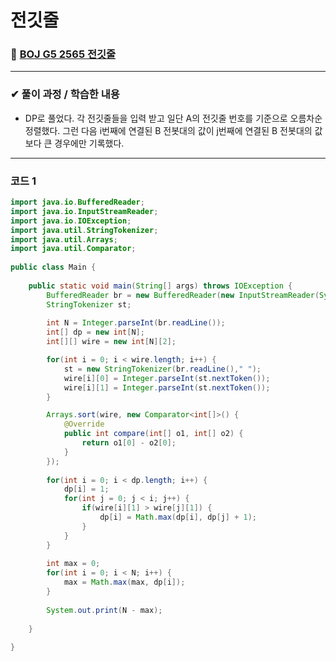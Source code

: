 # **전깃줄**
### 📌 [BOJ G5 2565 전깃줄](https://www.acmicpc.net/problem/2565)
-------------
### **✔ 풀이 과정 / 학습한 내용**
- DP로 풀었다. 각 전깃줄들을 입력 받고 일단 A의 전깃줄 번호를 기준으로 오름차순 정렬했다.
그런 다음 i번째에 연결된 B 전봇대의 값이 j번째에 연결된 B 전봇대의 값보다 큰 경우에만 기록했다.
-------------
### **코드 1**

```java
import java.io.BufferedReader;
import java.io.InputStreamReader;
import java.io.IOException;
import java.util.StringTokenizer;
import java.util.Arrays;
import java.util.Comparator;
 
public class Main {
 
	public static void main(String[] args) throws IOException {
		BufferedReader br = new BufferedReader(new InputStreamReader(System.in));
		StringTokenizer st;
        
		int N = Integer.parseInt(br.readLine());
		int[] dp = new int[N];	
		int[][] wire = new int[N][2];

		for(int i = 0; i < wire.length; i++) {
			st = new StringTokenizer(br.readLine()," ");
			wire[i][0] = Integer.parseInt(st.nextToken());
			wire[i][1] = Integer.parseInt(st.nextToken());
		}

		Arrays.sort(wire, new Comparator<int[]>() {
			@Override
			public int compare(int[] o1, int[] o2) {
				return o1[0] - o2[0];
			}
		});
        
		for(int i = 0; i < dp.length; i++) {		
			dp[i] = 1;
			for(int j = 0; j < i; j++) {
				if(wire[i][1] > wire[j][1]) {
					dp[i] = Math.max(dp[i], dp[j] + 1);
				}
			}
		}
		
		int max = 0;
		for(int i = 0; i < N; i++) {
			max = Math.max(max, dp[i]);
		}
        
		System.out.print(N - max);
		
	}
 
}
```